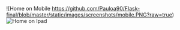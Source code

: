 ![Home on Mobile https://github.com/Pauloa90/Flask-final/blob/master/static/images/screenshots/mobile.PNG?raw=true) ![Home on Ipad]( https://github.com/Pauloa90/Flask-final/blob/master/static/images/screenshots/ipad.PNG?raw=true)